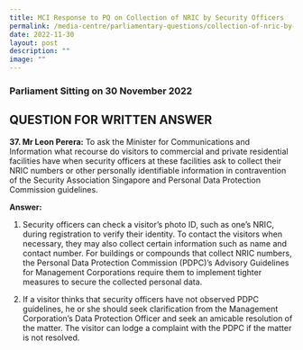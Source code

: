 ```yaml
---
title: MCI Response to PQ on Collection of NRIC by Security Officers
permalink: /media-centre/parliamentary-questions/collection-of-nric-by-security-officers/
date: 2022-11-30
layout: post
description: ""
image: ""
---
```

### Parliament Sitting on 30 November 2022

QUESTION FOR WRITTEN ANSWER
------------------------------------

**37. Mr Leon Perera:** To ask the Minister for Communications and Information what recourse do visitors to commercial and private residential facilities have when security officers at these facilities ask to collect their NRIC numbers or other personally identifiable information in contravention of the Security Association Singapore and Personal Data Protection Commission guidelines.

**Answer:**
1. Security officers can check a visitor’s photo ID, such as one’s NRIC, during registration to verify their identity.&nbsp;To contact the visitors when necessary, they may also collect certain information such as name and contact number. For buildings or compounds that collect NRIC numbers, the Personal Data Protection Commission (PDPC)’s Advisory Guidelines for Management Corporations require them to implement tighter measures to secure the collected personal data.

2. If a visitor thinks that security officers have not observed PDPC guidelines, he or she should seek clarification from the Management Corporation’s Data Protection Officer and seek an amicable resolution of the matter. The visitor can lodge a complaint with the PDPC if the matter is not resolved.
